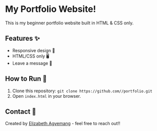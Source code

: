 # My Portfolio Website!
This is my beginner portfolio website built in HTML & CSS only.

## Features ✨
- Responsive design 📱
- HTML/CSS only 🖥️
- Leave a message 💬

## How to Run 🚀
1. Clone this repository: `git clone https://github.com//portfolio.git`  
2. Open `index.html` in your browser.

## Contact 📧
Created by [Elizabeth Agyemang](agyemang.e.elizabeth@gmail.com) - feel free to reach out!!
